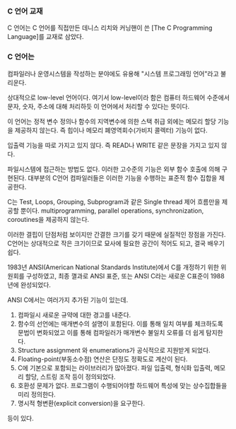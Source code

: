 ### C 언어 교재
C 언어는 C 언어를 직접만든 데니스 리치와 커닝핸이 쓴 [The C Programming Language]를 교재로 삼았다.

### C 언어는
컴파일러나 운영시스템을 작성하는 분야에도 유용해 "시스템 프로그래밍 언어"라고 불리운다. 

상대적으로 low-level 언어이다. 여기서 low-level이라 함은 컴퓨터 하드웨어 수준에서 문자, 숫자, 주소에 대해 처리하듯 이 언어에서 처리할 수 있다는 뜻이다.

이 언어는 정적 변수 정의나 함수의 지역변수에 의한 스택 취급 외에는 메모리 할당 기능을 제공하지 않는다. 즉 힙이나 메모리 폐영역회수(가비지 콜렉터) 기능이 없다.

입출력 기능을 따로 가지고 있지 않다. 즉 READ나 WRITE 같은 문장을 가지고 있지 않다.

파일시스템에 접근하는 방법도 없다. 이러한 고수준의 기능은 외부 함수 호출에 의해 구현된다. 대부분의 C언어 컴파일러들은 이러한 기능을 수행하는 표준적 함수 집합을 제공한다.

C는 Test, Loops, Grouping, Subprogram과 같은 Single thread 제어 흐름만을 제공할 뿐이다. multiprogramming, parallel operations, synchronization, coroutines을 제공하지 않는다.

이러한 결핍이 단점처럼 보이지만 간결한 크기를 갖기 때문에 실질적인 장점을 가진다. C언어는 상대적으로 작은 크기이므로 묘사에 필요한 공간이 적어도 되고, 결국 배우기 쉽다.

1983년 ANSI(American National Standards Institute)에서 C를 개정하기 위한 위원회를 구성하였고, 최종 껼과로 ANSI 표준, 또는 ANSI C라는 새로운 C표준이 1988년에 완성되었다.

ANSI C에서는 여러가지 추가된 기능이 있는데.
1. 컴파일시 새로운 규약에 대한 경고를 내준다.
2. 함수의 선언에는 매개변수의 설명이 포함된다. 이를 통해 일치 여부를 체크하도록 문법이 변화되었고 이를 통해 컴파일러가 매개변수 불일치 오류를 더 쉽게 탐지한다.
3. Structure assignment 와 enumerations가 공식적으로 지원받게 되었다.
4. Floating-point(부동소수점) 연산은 단정도 정확도로 계산이 된다.
5. C에 기본으로 포함되는 라이브러리가 많아졌다. 파일 입출력, 형식화 입출력, 메모리 할당, 스트링 조작 등이 정의되었다.
6. 호환성 문제가 없다. 프로그램이 수행되어야할 하드웨어 특성에 맞는 상수집합들을 미리 정의한다.
7. 명시적 형변환(explicit conversion)을 요구한다.

등이 있다.